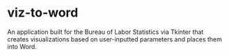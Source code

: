 # viz-to-word
An application built for the Bureau of Labor Statistics via Tkinter that creates visualizations based on user-inputted parameters and places them into Word.
